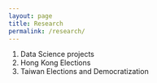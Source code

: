 ```yaml
---
layout: page
title: Research
permalink: /research/
---
```

1. Data Science projects
2. Hong Kong Elections
3. Taiwan Elections and Democratization

